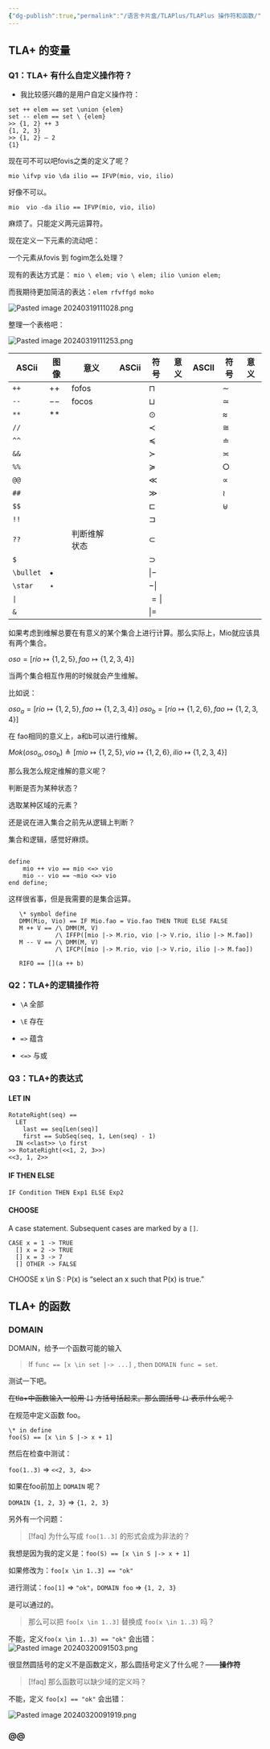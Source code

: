 ```yaml
---
{"dg-publish":true,"permalink":"/语言卡片盒/TLAPlus/TLAPlus 操作符和函数/","tags":["TLAplus"]}
---
```




## TLA+ 的变量
### Q1：TLA+ 有什么自定义操作符？

- 我比较感兴趣的是用户自定义操作符：

```tla+
set ++ elem == set \union {elem}
set -- elem == set \ {elem}
>> {1, 2} ++ 3
{1, 2, 3}
>> {1, 2} – 2
{1}
```

现在可不可以吧fovis之类的定义了呢？

```tla+
mio \ifvp vio \da ilio == IFVP(mio, vio, ilio) 
```

好像不可以。

```tla+
mio  vio -da ilio == IFVP(mio, vio, ilio) 
```

麻烦了。只能定义两元运算符。

现在定义一下元素的流动吧：

一个元素从fovis 到 fogim怎么处理？

现有的表达方式是： `mio \ elem; vio \ elem; ilio \union elem;`

而我期待更加简洁的表达：`elem rfvffgd moko`

![Pasted image 20240319111028.png](/img/user/Pasted%20image%2020240319111028.png)

整理一个表格吧：

![Pasted image 20240319111253.png](/img/user/Pasted%20image%2020240319111253.png)


| ASCii     | 图像        | 意义     | ASCii | 符号          | 意义  | ASCII | 符号         | 意义  |
| --------- | --------- | ------ | ----- | ----------- | --- | ----- | ---------- | --- |
| `++`      | $++$      | fofos  |       | $\sqcap$    |     |       | $\sim$     |     |
| `--`      | $--$      | focos  |       | $\sqcup$    |     |       | $\simeq$   |     |
| `**`      | $**$      |        |       | $\odot$     |     |       | $\approx$  |     |
| `//`      |           |        |       | $\prec$     |     |       | $\cong$    |     |
| `^^`      |           |        |       | $\preceq$   |     |       | $\doteq$   |     |
| `&&`      |           |        |       | $\succ$     |     |       | $\asymp$   |     |
| `%%`      |           |        |       | $\succeq$   |     |       | $\bigcirc$ |     |
| `@@`      |           |        |       | $\ll$       |     |       | $\propto$  |     |
| `##`      |           |        |       | $\gg$       |     |       | $\wr$      |     |
| `$$`      |           |        |       | $\sqsubset$ |     |       | $\uplus$   |     |
| `!!`      |           |        |       | $\sqsupset$ |     |       |            |     |
| `??`      |           | 判断维解状态 |       | $\subset$   |     |       |            |     |
| `$`       |           |        |       | $\supset$   |     |       |            |     |
| `\bullet` | $\bullet$ |        |       | $\|-$       |     |       |            |     |
| `\star`   | $\star$   |        |       | $-\|$       |     |       |            |     |
| `\|`      |           |        |       | $=\|$       |     |       |            |     |
| `&`       |           |        |       | $\|=$       |     |       |            |     |


如果考虑到维解总要在有意义的某个集合上进行计算。那么实际上，Mio就应该具有两个集合。

$oso = [rio \mapsto \{1, 2, 5\}, fao \mapsto \{1, 2 ,3, 4\}]$

当两个集合相互作用的时候就会产生维解。

比如说：

$oso_a = [rio \mapsto \{1, 2, 5\}, fao \mapsto \{1, 2 ,3, 4\}]$
$oso_b = [rio \mapsto \{1, 2, 6\}, fao \mapsto \{1, 2 ,3, 4\}]$

在 fao相同的意义上，a和b可以进行维解。

$Mok(oso_a, oso_b) \triangleq [mio \mapsto \{1, 2, 5\}, vio \mapsto \{1, 2, 6\}, ilio \mapsto \{1, 2, 3, 4\}]$

那么我怎么规定维解的意义呢？

判断是否为某种状态？

选取某种区域的元素？

还是说在进入集合之前先从逻辑上判断？

集合和逻辑，感觉好麻烦。

```tla+

define
    mio ++ vio == mio <=> vio
    mio -- vio == ~mio <=> vio
end define;
```

这样很省事，但是我需要的是集合运算。


```tla+
   \* symbol define
   DMM(Mio, Vio) == IF Mio.fao = Vio.fao THEN TRUE ELSE FALSE 
   M ++ V == /\ DMM(M, V)
             /\ IFFP([mio |-> M.rio, vio |-> V.rio, ilio |-> M.fao])
   M -- V == /\ DMM(M, V)
             /\ IFCP([mio |-> M.rio, vio |-> V.rio, ilio |-> M.fao])
             
   RIFO == [](a ++ b)
```

### Q2：TLA+的逻辑操作符

 - `\A` 全部

-  `\E` 存在

-  `=>` 蕴含

-  `<=>` 与或




### Q3：TLA+的表达式

#### LET IN

```tla+
RotateRight(seq) ==
  LET
    last == seq[Len(seq)]
    first == SubSeq(seq, 1, Len(seq) - 1)
  IN <<last>> \o first
>> RotateRight(<<1, 2, 3>>)
<<3, 1, 2>>
```

#### IF THEN ELSE

`IF Condition THEN Exp1 ELSE Exp2`


#### CHOOSE


A case statement. Subsequent cases are marked by a `[]`.

```tla+
CASE x = 1 -> TRUE
  [] x = 2 -> TRUE
  [] x = 3 -> 7
  [] OTHER -> FALSE
```

CHOOSE x \in S : P(x) is “select an x such that P(x) is true.”

## TLA+ 的函数

### DOMAIN

DOMAIN，给予一个函数可能的输入

> If `func == [x \in set |-> ...]` , then `DOMAIN func = set`.

测试一下吧。

~~在tla+中函数输入一般用 `[]` 方括号括起来。那么圆括号 `()` 表示什么呢？~~

在规范中定义函数 foo。

```tla+
\* in define
foo(S) == [x \in S |-> x + 1]
```

然后在检查中测试：

`foo(1..3)` => `<<2, 3, 4>>`

如果在foo前加上 `DOMAIN` 呢？

`DOMAIN {1, 2, 3}` => `{1, 2, 3}`

另外有一个问题：

> [!faq] 为什么写成 `foo[1..3]` 的形式会成为非法的？

我想是因为我的定义是：`foo(S) == [x \in S |-> x + 1]`

如果修改为：`foo[x \in 1..3] == "ok"`

进行测试：`foo[1]` => `"ok"`，`DOMAIN foo` => `{1, 2, 3}`

是可以通过的。

> 那么可以把 `foo[x \in 1..3]` 替换成 `foo(x \in 1..3)` 吗？

不能，定义`foo(x \in 1..3) == "ok"` 会出错：
![Pasted image 20240320091503.png](/img/user/Pasted%20image%2020240320091503.png)

很显然圆括号的定义不是函数定义，那么圆括号定义了什么呢？——**操作符**

> [!faq] 那么函数可以缺少域的定义吗？

不能，定义 `foo[x] == "ok"` 会出错：

![Pasted image 20240320091919.png](/img/user/Pasted%20image%2020240320091919.png)



### @@

